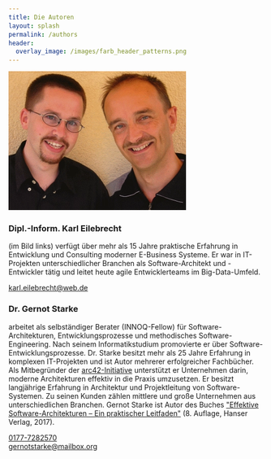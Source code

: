 ```yaml
---
title: Die Autoren
layout: splash
permalink: /authors
header:
  overlay_image: /images/farb_header_patterns.png
---
```


![](/images/karlundgernot.webp)


### Dipl.-Inform. Karl Eilebrecht
(im Bild links) verfügt über mehr als 15 Jahre praktische Erfahrung in Entwicklung und Consulting moderner E-Business Systeme. Er war in IT-Projekten unterschiedlicher Branchen als Software-Architekt und -Entwickler tätig und leitet heute agile Entwicklerteams im Big-Data-Umfeld.

<i class="fas fa-envelope"></i> <a href="mailto:karl.eilebrecht@web.de">karl.eilebrecht@web.de</a><br>


### Dr. Gernot Starke   
arbeitet als selbständiger Berater (INNOQ-Fellow) für Software-Architekturen, Entwicklungsprozesse und methodisches Software-Engineering. Nach seinem Informatikstudium promovierte er über Software-Entwicklungsprozesse. Dr. Starke besitzt mehr als 25 Jahre Erfahrung in komplexen IT-Projekten und ist Autor mehrerer erfolgreicher Fachbücher. Als Mitbegründer der [arc42-Initiative](https://www.arc42.de/) unterstützt er Unternehmen darin, moderne Architekturen effektiv in die Praxis umzusetzen. Er besitzt langjährige Erfahrung in Architektur und Projektleitung von Software-Systemen. Zu seinen Kunden zählen mittlere und große Unternehmen aus unterschiedlichen Branchen.
Gernot Starke ist Autor des Buches ["Effektive Software-Architekturen – Ein praktischer Leitfaden"](https://www.hanser-fachbuch.de/fachbuch/artikel/9783446463769) (8. Auflage, Hanser Verlag, 2017).

<i class="fas fa-phone fa-flip-horizontal"></i> <a href="tel:0177-7282570">0177-7282570</a><br>
<i class="fas fa-envelope"></i> <a href="mailto:gernotstarke@mailbox.org">gernotstarke@mailbox.org</a><br>